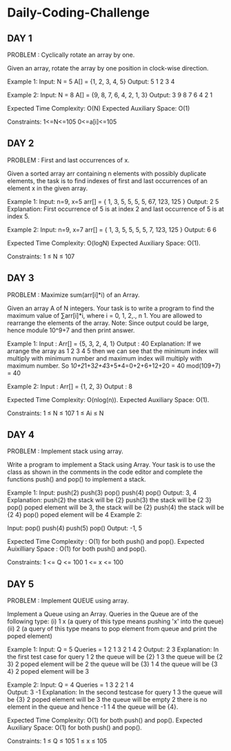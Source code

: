 # Daily-Coding-Challenge

## DAY 1
PROBLEM : Cyclically rotate an array by one.

Given an array, rotate the array by one position in clock-wise direction.
 
Example 1:
Input:
N = 5
A[] = {1, 2, 3, 4, 5}
Output:
5 1 2 3 4
 
Example 2:
Input:
N = 8
A[] = {9, 8, 7, 6, 4, 2, 1, 3}
Output:
3 9 8 7 6 4 2 1

Expected Time Complexity: O(N)
Expected Auxiliary Space: O(1)

Constraints:
1<=N<=105
0<=a[i]<=105


## DAY 2
PROBLEM : First and last occurrences of x.

Given a sorted array arr containing n elements with possibly duplicate elements, the task is to find indexes of first and last occurrences of an element x in the given array.

Example 1:
Input:
n=9, x=5
arr[] = { 1, 3, 5, 5, 5, 5, 67, 123, 125 }
Output:  2 5
Explanation: First occurrence of 5 is at index 2 and last
             occurrence of 5 is at index 5.  

Example 2:
Input:
n=9, x=7
arr[] = { 1, 3, 5, 5, 5, 5, 7, 123, 125 }
Output:  6 6 

Expected Time Complexity: O(logN)
Expected Auxiliary Space: O(1).

Constraints:
1 ≤ N ≤ 107


## DAY 3
PROBLEM : Maximize sum(arr[i]*i) of an Array.

Given an array A of N integers. Your task is to write a program to find the maximum value of ∑arr[i]*i, where i = 0, 1, 2,., n 1.
You are allowed to rearrange the elements of the array.
Note: Since output could be large, hence module 10^9+7 and then print answer.

Example 1:
Input : Arr[] = {5, 3, 2, 4, 1}
Output : 40
Explanation:
If we arrange the array as 1 2 3 4 5 then 
we can see that the minimum index will multiply
with minimum number and maximum index will 
multiply with maximum number. 
So 1*0+2*1+3*2+4*3+5*4=0+2+6+12+20 = 40 mod(109+7) = 40

Example 2:
Input : Arr[] = {1, 2, 3}
Output : 8

Expected Time Complexity: O(nlog(n)).
Expected Auxiliary Space: O(1).

Constraints:
1 ≤ N ≤ 107
1 ≤ Ai ≤ N


## DAY 4
PROBLEM : Implement stack using array.

Write a program to implement a Stack using Array. Your task is to use the class as shown in the comments in the code editor and complete the functions push() and pop() to implement a stack. 

Example 1:
Input: 
push(2) push(3) pop() push(4) pop()
Output: 3, 4
Explanation: 
push(2)    the stack will be {2}
push(3)    the stack will be {2 3}
pop()      poped element will be 3,
           the stack will be {2}
push(4)    the stack will be {2 4}
pop()      poped element will be 4
Example 2:

Input: 
pop() push(4) push(5) pop()
Output: -1, 5

Expected Time Complexity : O(1) for both push() and pop().
Expected Auixilliary Space : O(1) for both push() and pop().

Constraints:
1 <= Q <= 100
1 <= x <= 100


## DAY 5
PROBLEM : Implement QUEUE using array.

Implement a Queue using an Array. Queries in the Queue are of the following type:
(i) 1 x   (a query of this type means  pushing 'x' into the queue)
(ii) 2     (a query of this type means to pop element from queue and print the poped element)

Example 1:
Input:
Q = 5
Queries = 1 2 1 3 2 1 4 2
Output: 2 3
Explanation:
In the first test case for query 
1 2 the queue will be {2}
1 3 the queue will be {2 3}
2   poped element will be 2 the 
    queue will be {3}
1 4 the queue will be {3 4}
2   poped element will be 3 

Example 2:
Input:
Q = 4
Queries = 1 3 2 2 1 4   
Output: 3 -1
Explanation:
In the second testcase for query 
1 3 the queue will be {3}
2   poped element will be 3 the
    queue will be empty
2   there is no element in the
    queue and hence -1
1 4 the queue will be {4}. 

Expected Time Complexity: O(1) for both push() and pop().
Expected Auxiliary Space: O(1) for both push() and pop().

Constraints:
1 ≤ Q ≤ 105
1 ≤ x ≤ 105
